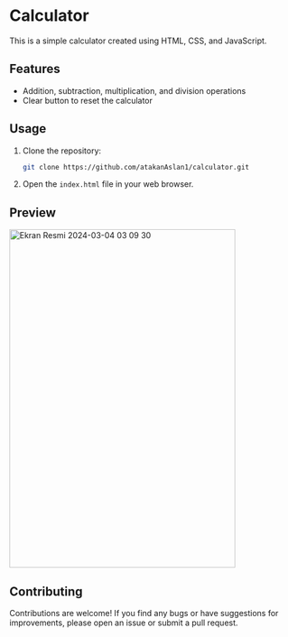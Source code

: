 
# Calculator

This is a simple calculator created using HTML, CSS, and JavaScript.

## Features

- Addition, subtraction, multiplication, and division operations
- Clear button to reset the calculator


## Usage

1. Clone the repository:

    ```bash
    git clone https://github.com/atakanAslan1/calculator.git
    ```

2. Open the `index.html` file in your web browser.



## Preview

<img width="400" height="600" alt="Ekran Resmi 2024-03-04 03 09 30" src="https://github.com/atakanAslan1/calculator/assets/107197019/a5b6dc15-3992-499f-9148-087788c428af">


## Contributing

Contributions are welcome! If you find any bugs or have suggestions for improvements, please open an issue or submit a pull request.
